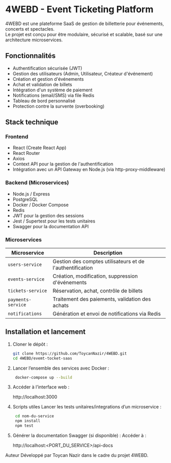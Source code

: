 # 4WEBD - Event Ticketing Platform

4WEBD est une plateforme SaaS de gestion de billetterie pour événements, concerts et spectacles.  
Le projet est conçu pour être modulaire, sécurisé et scalable, basé sur une architecture microservices.

## Fonctionnalités

- Authentification sécurisée (JWT)
- Gestion des utilisateurs (Admin, Utilisateur, Créateur d'événement)
- Création et gestion d'événements
- Achat et validation de billets
- Intégration d'un système de paiement
- Notifications (email/SMS) via file Redis
- Tableau de bord personnalisé
- Protection contre la survente (overbooking)

## Stack technique

### Frontend

- React (Create React App)
- React Router
- Axios
- Context API pour la gestion de l'authentification
- Intégration avec un API Gateway en Node.js (via http-proxy-middleware)

### Backend (Microservices)

- Node.js / Express
- PostgreSQL
- Docker / Docker Compose
- Redis
- JWT pour la gestion des sessions
- Jest / Supertest pour les tests unitaires
- Swagger pour la documentation API

### Microservices

| Microservice       | Description                                               |
|--------------------|-----------------------------------------------------------|
| `users-service`    | Gestion des comptes utilisateurs et de l'authentification |
| `events-service`   | Création, modification, suppression d'événements          |
| `tickets-service`  | Réservation, achat, contrôle de billets                   |
| `payments-service` | Traitement des paiements, validation des achats           |
| `notifications`    | Génération et envoi de notifications via Redis            |

## Installation et lancement

1. Cloner le dépôt :
   ```bash
   git clone https://github.com/ToycanNazir/4WEBD.git
   cd 4WEBD/evemt-tocket-saas

2. Lancer l’ensemble des services avec Docker :

   ```bash
    docker-compose up --build

3. Accéder à l’interface web :

     http://localhost:3000

4. Scripts utiles
Lancer les tests unitaires/integrations d’un microservice :
   ```bash
    cd nom-du-service
    npm install
    npm test

5. Générer la documentation Swagger (si disponible) : Accéder à :

   http://localhost:<PORT_DU_SERVICE>/api-docs


Auteur
Développé par Toycan Nazir dans le cadre du projet 4WEBD.




